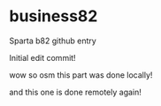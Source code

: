 # business82
Sparta b82 github entry

Initial edit commit!

wow so osm this part was done locally!

and this one is done remotely again!
